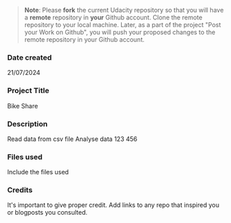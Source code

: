 >**Note**: Please **fork** the current Udacity repository so that you will have a **remote** repository in **your** Github account. Clone the remote repository to your local machine. Later, as a part of the project "Post your Work on Github", you will push your proposed changes to the remote repository in your Github account.

### Date created
21/07/2024

### Project Title
Bike Share

### Description
Read data from csv file
Analyse data 123 456

### Files used
Include the files used

### Credits
It's important to give proper credit. Add links to any repo that inspired you or blogposts you consulted.

